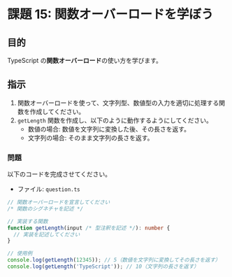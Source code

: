 # 課題 15: 関数オーバーロードを学ぼう

## 目的

TypeScript の**関数オーバーロード**の使い方を学びます。

## 指示

1. 関数オーバーロードを使って、文字列型、数値型の入力を適切に処理する関数を作成してください。
2. `getLength` 関数を作成し、以下のように動作するようにしてください。
   - 数値の場合: 数値を文字列に変換した後、その長さを返す。
   - 文字列の場合: そのまま文字列の長さを返す。

### 問題

以下のコードを完成させてください。

- ファイル: `question.ts`

```typescript
// 関数オーバーロードを宣言してください
/* 関数のシグネチャを記述 */

// 実装する関数
function getLength(input /* 型注釈を記述 */): number {
  // 実装を記述してください
}

// 使用例
console.log(getLength(12345)); // 5（数値を文字列に変換してその長さを返す）
console.log(getLength('TypeScript')); // 10（文字列の長さを返す）
```
